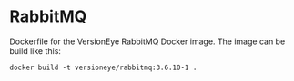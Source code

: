 # RabbitMQ

Dockerfile for the VersionEye RabbitMQ Docker image. The image can be build like this:

```
docker build -t versioneye/rabbitmq:3.6.10-1 .
```
